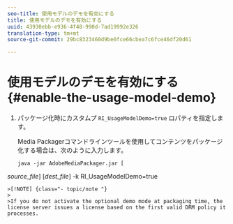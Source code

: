 ```yaml
---
seo-title: 使用モデルのデモを有効にする
title: 使用モデルのデモを有効にする
uuid: 43930ebb-e936-4f48-990d-7ad19992e326
translation-type: tm+mt
source-git-commit: 29bc8323460d9be0fce66cbea7c6fce46df20d61

---
```



# 使用モデルのデモを有効にする{#enable-the-usage-model-demo}

1. パッケージ化時にカスタムプ `RI_UsageModelDemo=true` ロパティを指定します。

   Media Packagerコマンドラインツールを使用してコンテンツをパッケージ化する場合は、次のように入力します。

   ```
   java -jar AdobeMediaPackager.jar [
   
<i>source_file</i>] [<i>dest_file</i>] -k RI_UsageModelDemo=true

```
>[!NOTE] {class="- topic/note "}
>
>If you do not activate the optional demo mode at packaging time, the license server issues a license based on the first valid DRM policy it processes.

